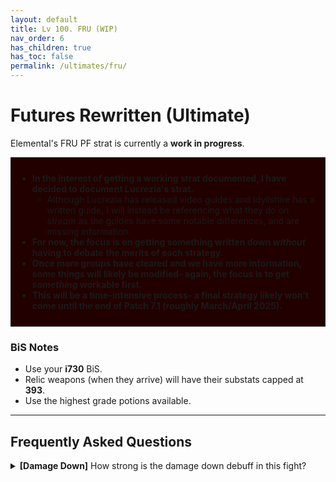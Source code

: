 ```yaml
---
layout: default
title: Lv 100. FRU (WIP)
nav_order: 6
has_children: true
has_toc: false
permalink: /ultimates/fru/
---
```


# Futures Rewritten (Ultimate)

Elemental's FRU PF strat is currently a **work in progress**.

<div style="background-color: #200 ; padding: 10px; border: 1px solid;">
<ul>
  <li><b>In the interest of getting a working strat documented, I have decided
  to document Lucrezia's strat.</b>
    <ul>
      <li>Although Lucrezia has released video guides and Idyllshire has a
      written guide, I will instead be referencing what they do <em>on
      stream</em> as the guides have some notable differences, and are missing
      information.</li>
    </ul>
  </li>
  <li><b>For now, the focus is on getting something written down
  <em>without</em> having to debate the merits of each strategy.</b></li>
  <li><b>Once more groups have cleared and we have more information, some 
  things will likely be modified- again, the focus is to get <em>something</em>
  workable first.</b></li>
  <li><b>This will be a time-intensive process- a final strategy likely won't 
  come until the end of Patch 7.1 (roughly March/April 2025).</b></li>
</ul>
</div>

### BiS Notes

- Use your **i730** BiS.
- Relic weapons (when they arrive) will have their substats capped at **393**.
- Use the highest grade potions available.

---

## Frequently Asked Questions

<details markdown=block>
<summary>
  <b>[Damage Down]</b> How strong is the damage down debuff in this fight?
</summary>
<table>
  <tr>
    <td>
      <p>There are actually <em>two</em> different Damage Down debuffs in this 
      encounter, both of which lowers a player's damage by <b>90%</b>.</p>
      <ul>
        <li>One comes from getting hit by avoidable attacks.</li>
        <li>One comes from resolving stacks with fewer people.</li>
      </ul>
      <p>Because these damage downs come from two separate debuffs, <em>they
      stack</em> together for a combined <b>99% damage down!</b></p>
    </td>
  </tr>
</table>
</details>

